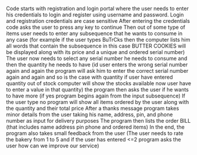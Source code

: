 Code starts with registration and login portal where the user needs to enter his credentials to login and register using username and password. Login and registration credentials are case sensitive After entering the credentials code asks the user to press any key to continue Then out of some type of items user needs to enter any subsequence that he wants to consume in any case (for example if the user types BuTrCks then the computer lists him all words that contain the subsequence in this case BUTTER COOKIES will be displayed along with its price and a unique and ordered serial number) The user now needs to select any serial number he needs to consume and then the quantity he needs to have (id user enters the wrong serial number again and again the program will ask him to enter the correct serial number again and again and so is the case with quantity if user have entered quantity out of stock computer will show the stocks available now user have to enter a value in that quantity) the program then asks the user if he wants to have more (if yes program begins again from the input subsequence) If the user type no program will show all items ordered by the user along with the quantity and their total price After a thanks message program takes minor details from the user taking his name, address, pin, and phone number as input for delivery purposes The program then lists the order BILL (that includes name address pin phone and ordered items) In the end, the program also takes small feedback from the user (The user needs to rate the bakery from 1 to 5 and if the user has entered <=2 program asks the user how can we improve our service)
